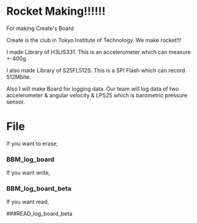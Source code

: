 # Rocket Making!!!!!!
For making Create's Board

Create is the club in Tokyo Institute of Technology.
We make rocket!!!

I made Library of H3LIS331.
This is an accelerometer which can measure +-400g.

I also made Library of S25FL512S.
This is a SPI Flash which can record 512Mbite.

Also I will make Board for logging data.
Our team will log data of two accelerometer & angular velocity & LPS25 which is barometric pressure sensor.


# File
If you want to erase,

### BBM_log_board

If you want write,

### BBM_log_board_beta

If you want read,

###READ_log_board_beta
